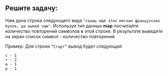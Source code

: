 ## Решите задачу:

Нам дана строка следующего вида `"съешь ещё этих мягких французских булок, да
выпей чаю"`. Используя тип данных **map** посчитайте количество повторений
символов в этой строке. В результате выведите на экран список символ -
количество повторений

Пример: Для строки `“Старт”` вывод будет следующий
```
с - 1
т - 2
а - 1
р - 1
```

